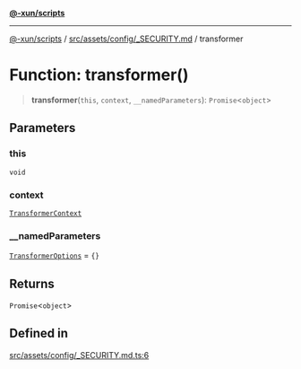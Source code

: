 [**@-xun/scripts**](../../../../../README.md)

***

[@-xun/scripts](../../../../../README.md) / [src/assets/config/\_SECURITY.md](../README.md) / transformer

# Function: transformer()

> **transformer**(`this`, `context`, `__namedParameters`): `Promise`\<`object`\>

## Parameters

### this

`void`

### context

[`TransformerContext`](../../../type-aliases/TransformerContext.md)

### \_\_namedParameters

[`TransformerOptions`](../../../type-aliases/TransformerOptions.md) = `{}`

## Returns

`Promise`\<`object`\>

## Defined in

[src/assets/config/\_SECURITY.md.ts:6](https://github.com/Xunnamius/xscripts/blob/12020afea79f1ec674174f8cb4103ac0b46875c5/src/assets/config/_SECURITY.md.ts#L6)
